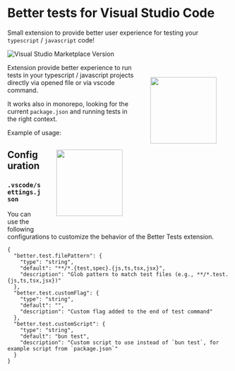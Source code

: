 # Better tests for Visual Studio Code
Small extension to provide better user experience for testing your `typescript` / `javascript` code!

![Visual Studio Marketplace Version](https://img.shields.io/visual-studio-marketplace/v/better-tests)

<img align="right" src="https://github.com/samuelgja/better-tests/blob/main/assets/icon.png?raw=true" height="150px" style="float: right; padding: 30px;">

Extension provide better experience to run tests in your typescript / javascript projects directly via opened file or via vscode command.

It works also in monorepo, looking for the current `package.json` and running tests in the right context.


Example of usage:
<img align="center" src="https://github.com/samuelgja/better-tests/blob/main/assets/example.png?raw=true" height="150px" style="float: right; padding: 30px;">

## Configuration

### `.vscode/settings.json`

You can use the following configurations to customize the behavior of the Better Tests extension.

```jsonc
{
  "better.test.filePattern": {
    "type": "string",
    "default": "**/*.{test,spec}.{js,ts,tsx,jsx}",
    "description": "Glob pattern to match test files (e.g., **/*.test.{js,ts,tsx,jsx})"
  },
  "better.test.customFlag": {
    "type": "string",
    "default": "",
    "description": "Custom flag added to the end of test command"
  },
  "better.test.customScript": {
    "type": "string",
    "default": "bun test",
    "description": "Custom script to use instead of `bun test`, for example script from `package.json`"
  }
}
```
